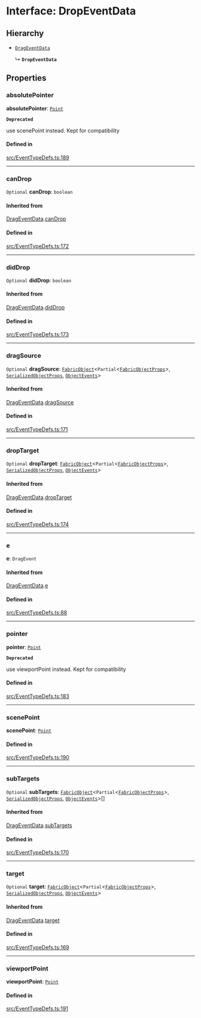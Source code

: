 # Interface: DropEventData

## Hierarchy

- [`DragEventData`](/apidocs/interfaces/DragEventData.md)

  ↳ **`DropEventData`**

## Properties

### absolutePointer

 **absolutePointer**: [`Point`](/apidocs/classes/Point.md)

**`Deprecated`**

use scenePoint instead.
Kept for compatibility

#### Defined in

[src/EventTypeDefs.ts:189](https://github.com/fabricjs/fabric.js/blob/b24e8cbdf/src/EventTypeDefs.ts#L189)

___

### canDrop

 `Optional` **canDrop**: `boolean`

#### Inherited from

[DragEventData](/apidocs/interfaces/DragEventData.md).[canDrop](/apidocs/interfaces/DragEventData.md#candrop)

#### Defined in

[src/EventTypeDefs.ts:172](https://github.com/fabricjs/fabric.js/blob/b24e8cbdf/src/EventTypeDefs.ts#L172)

___

### didDrop

 `Optional` **didDrop**: `boolean`

#### Inherited from

[DragEventData](/apidocs/interfaces/DragEventData.md).[didDrop](/apidocs/interfaces/DragEventData.md#diddrop)

#### Defined in

[src/EventTypeDefs.ts:173](https://github.com/fabricjs/fabric.js/blob/b24e8cbdf/src/EventTypeDefs.ts#L173)

___

### dragSource

 `Optional` **dragSource**: [`FabricObject`](/apidocs/classes/FabricObject.md)\<`Partial`\<[`FabricObjectProps`](/apidocs/interfaces/FabricObjectProps.md)\>, [`SerializedObjectProps`](/apidocs/interfaces/SerializedObjectProps.md), [`ObjectEvents`](/apidocs/interfaces/ObjectEvents.md)\>

#### Inherited from

[DragEventData](/apidocs/interfaces/DragEventData.md).[dragSource](/apidocs/interfaces/DragEventData.md#dragsource)

#### Defined in

[src/EventTypeDefs.ts:171](https://github.com/fabricjs/fabric.js/blob/b24e8cbdf/src/EventTypeDefs.ts#L171)

___

### dropTarget

 `Optional` **dropTarget**: [`FabricObject`](/apidocs/classes/FabricObject.md)\<`Partial`\<[`FabricObjectProps`](/apidocs/interfaces/FabricObjectProps.md)\>, [`SerializedObjectProps`](/apidocs/interfaces/SerializedObjectProps.md), [`ObjectEvents`](/apidocs/interfaces/ObjectEvents.md)\>

#### Inherited from

[DragEventData](/apidocs/interfaces/DragEventData.md).[dropTarget](/apidocs/interfaces/DragEventData.md#droptarget)

#### Defined in

[src/EventTypeDefs.ts:174](https://github.com/fabricjs/fabric.js/blob/b24e8cbdf/src/EventTypeDefs.ts#L174)

___

### e

 **e**: `DragEvent`

#### Inherited from

[DragEventData](/apidocs/interfaces/DragEventData.md).[e](/apidocs/interfaces/DragEventData.md#e)

#### Defined in

[src/EventTypeDefs.ts:88](https://github.com/fabricjs/fabric.js/blob/b24e8cbdf/src/EventTypeDefs.ts#L88)

___

### pointer

 **pointer**: [`Point`](/apidocs/classes/Point.md)

**`Deprecated`**

use viewportPoint instead.
Kept for compatibility

#### Defined in

[src/EventTypeDefs.ts:183](https://github.com/fabricjs/fabric.js/blob/b24e8cbdf/src/EventTypeDefs.ts#L183)

___

### scenePoint

 **scenePoint**: [`Point`](/apidocs/classes/Point.md)

#### Defined in

[src/EventTypeDefs.ts:190](https://github.com/fabricjs/fabric.js/blob/b24e8cbdf/src/EventTypeDefs.ts#L190)

___

### subTargets

 `Optional` **subTargets**: [`FabricObject`](/apidocs/classes/FabricObject.md)\<`Partial`\<[`FabricObjectProps`](/apidocs/interfaces/FabricObjectProps.md)\>, [`SerializedObjectProps`](/apidocs/interfaces/SerializedObjectProps.md), [`ObjectEvents`](/apidocs/interfaces/ObjectEvents.md)\>[]

#### Inherited from

[DragEventData](/apidocs/interfaces/DragEventData.md).[subTargets](/apidocs/interfaces/DragEventData.md#subtargets)

#### Defined in

[src/EventTypeDefs.ts:170](https://github.com/fabricjs/fabric.js/blob/b24e8cbdf/src/EventTypeDefs.ts#L170)

___

### target

 `Optional` **target**: [`FabricObject`](/apidocs/classes/FabricObject.md)\<`Partial`\<[`FabricObjectProps`](/apidocs/interfaces/FabricObjectProps.md)\>, [`SerializedObjectProps`](/apidocs/interfaces/SerializedObjectProps.md), [`ObjectEvents`](/apidocs/interfaces/ObjectEvents.md)\>

#### Inherited from

[DragEventData](/apidocs/interfaces/DragEventData.md).[target](/apidocs/interfaces/DragEventData.md#target)

#### Defined in

[src/EventTypeDefs.ts:169](https://github.com/fabricjs/fabric.js/blob/b24e8cbdf/src/EventTypeDefs.ts#L169)

___

### viewportPoint

 **viewportPoint**: [`Point`](/apidocs/classes/Point.md)

#### Defined in

[src/EventTypeDefs.ts:191](https://github.com/fabricjs/fabric.js/blob/b24e8cbdf/src/EventTypeDefs.ts#L191)
